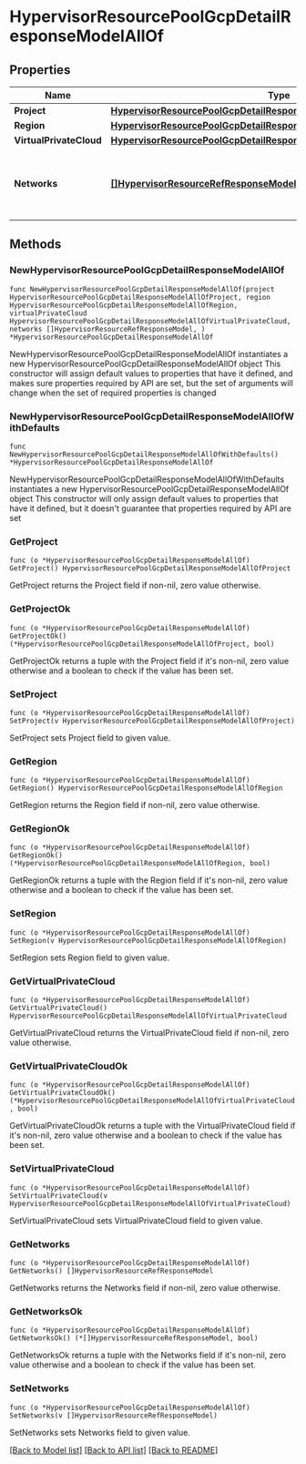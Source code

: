 # HypervisorResourcePoolGcpDetailResponseModelAllOf

## Properties

Name | Type | Description | Notes
------------ | ------------- | ------------- | -------------
**Project** | [**HypervisorResourcePoolGcpDetailResponseModelAllOfProject**](HypervisorResourcePoolGcpDetailResponseModelAllOfProject.md) |  | 
**Region** | [**HypervisorResourcePoolGcpDetailResponseModelAllOfRegion**](HypervisorResourcePoolGcpDetailResponseModelAllOfRegion.md) |  | 
**VirtualPrivateCloud** | [**HypervisorResourcePoolGcpDetailResponseModelAllOfVirtualPrivateCloud**](HypervisorResourcePoolGcpDetailResponseModelAllOfVirtualPrivateCloud.md) |  | 
**Networks** | [**[]HypervisorResourceRefResponseModel**](HypervisorResourceRefResponseModel.md) | List of networks in the VirtualPrivateCloud that may be used within the resource pool. | 

## Methods

### NewHypervisorResourcePoolGcpDetailResponseModelAllOf

`func NewHypervisorResourcePoolGcpDetailResponseModelAllOf(project HypervisorResourcePoolGcpDetailResponseModelAllOfProject, region HypervisorResourcePoolGcpDetailResponseModelAllOfRegion, virtualPrivateCloud HypervisorResourcePoolGcpDetailResponseModelAllOfVirtualPrivateCloud, networks []HypervisorResourceRefResponseModel, ) *HypervisorResourcePoolGcpDetailResponseModelAllOf`

NewHypervisorResourcePoolGcpDetailResponseModelAllOf instantiates a new HypervisorResourcePoolGcpDetailResponseModelAllOf object
This constructor will assign default values to properties that have it defined,
and makes sure properties required by API are set, but the set of arguments
will change when the set of required properties is changed

### NewHypervisorResourcePoolGcpDetailResponseModelAllOfWithDefaults

`func NewHypervisorResourcePoolGcpDetailResponseModelAllOfWithDefaults() *HypervisorResourcePoolGcpDetailResponseModelAllOf`

NewHypervisorResourcePoolGcpDetailResponseModelAllOfWithDefaults instantiates a new HypervisorResourcePoolGcpDetailResponseModelAllOf object
This constructor will only assign default values to properties that have it defined,
but it doesn't guarantee that properties required by API are set

### GetProject

`func (o *HypervisorResourcePoolGcpDetailResponseModelAllOf) GetProject() HypervisorResourcePoolGcpDetailResponseModelAllOfProject`

GetProject returns the Project field if non-nil, zero value otherwise.

### GetProjectOk

`func (o *HypervisorResourcePoolGcpDetailResponseModelAllOf) GetProjectOk() (*HypervisorResourcePoolGcpDetailResponseModelAllOfProject, bool)`

GetProjectOk returns a tuple with the Project field if it's non-nil, zero value otherwise
and a boolean to check if the value has been set.

### SetProject

`func (o *HypervisorResourcePoolGcpDetailResponseModelAllOf) SetProject(v HypervisorResourcePoolGcpDetailResponseModelAllOfProject)`

SetProject sets Project field to given value.


### GetRegion

`func (o *HypervisorResourcePoolGcpDetailResponseModelAllOf) GetRegion() HypervisorResourcePoolGcpDetailResponseModelAllOfRegion`

GetRegion returns the Region field if non-nil, zero value otherwise.

### GetRegionOk

`func (o *HypervisorResourcePoolGcpDetailResponseModelAllOf) GetRegionOk() (*HypervisorResourcePoolGcpDetailResponseModelAllOfRegion, bool)`

GetRegionOk returns a tuple with the Region field if it's non-nil, zero value otherwise
and a boolean to check if the value has been set.

### SetRegion

`func (o *HypervisorResourcePoolGcpDetailResponseModelAllOf) SetRegion(v HypervisorResourcePoolGcpDetailResponseModelAllOfRegion)`

SetRegion sets Region field to given value.


### GetVirtualPrivateCloud

`func (o *HypervisorResourcePoolGcpDetailResponseModelAllOf) GetVirtualPrivateCloud() HypervisorResourcePoolGcpDetailResponseModelAllOfVirtualPrivateCloud`

GetVirtualPrivateCloud returns the VirtualPrivateCloud field if non-nil, zero value otherwise.

### GetVirtualPrivateCloudOk

`func (o *HypervisorResourcePoolGcpDetailResponseModelAllOf) GetVirtualPrivateCloudOk() (*HypervisorResourcePoolGcpDetailResponseModelAllOfVirtualPrivateCloud, bool)`

GetVirtualPrivateCloudOk returns a tuple with the VirtualPrivateCloud field if it's non-nil, zero value otherwise
and a boolean to check if the value has been set.

### SetVirtualPrivateCloud

`func (o *HypervisorResourcePoolGcpDetailResponseModelAllOf) SetVirtualPrivateCloud(v HypervisorResourcePoolGcpDetailResponseModelAllOfVirtualPrivateCloud)`

SetVirtualPrivateCloud sets VirtualPrivateCloud field to given value.


### GetNetworks

`func (o *HypervisorResourcePoolGcpDetailResponseModelAllOf) GetNetworks() []HypervisorResourceRefResponseModel`

GetNetworks returns the Networks field if non-nil, zero value otherwise.

### GetNetworksOk

`func (o *HypervisorResourcePoolGcpDetailResponseModelAllOf) GetNetworksOk() (*[]HypervisorResourceRefResponseModel, bool)`

GetNetworksOk returns a tuple with the Networks field if it's non-nil, zero value otherwise
and a boolean to check if the value has been set.

### SetNetworks

`func (o *HypervisorResourcePoolGcpDetailResponseModelAllOf) SetNetworks(v []HypervisorResourceRefResponseModel)`

SetNetworks sets Networks field to given value.



[[Back to Model list]](../README.md#documentation-for-models) [[Back to API list]](../README.md#documentation-for-api-endpoints) [[Back to README]](../README.md)


